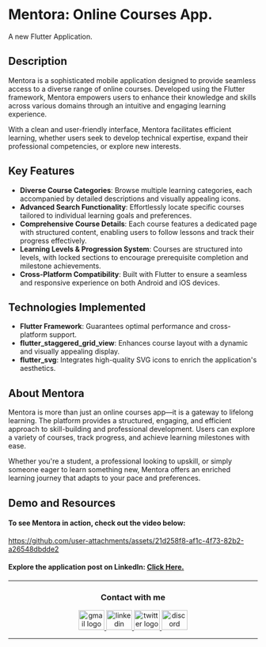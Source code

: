 # Mentora: Online Courses App.
A new Flutter Application.


## Description
Mentora is a sophisticated mobile application designed to provide seamless access to a diverse range of online courses. Developed using the Flutter framework, Mentora empowers users to enhance their knowledge and skills across various domains through an intuitive and engaging learning experience.

With a clean and user-friendly interface, Mentora facilitates efficient learning, whether users seek to develop technical expertise, expand their professional competencies, or explore new interests.


## Key Features
- **Diverse Course Categories**: Browse multiple learning categories, each accompanied by detailed descriptions and visually appealing icons.
- **Advanced Search Functionality**: Effortlessly locate specific courses tailored to individual learning goals and preferences.
- **Comprehensive Course Details**: Each course features a dedicated page with structured content, enabling users to follow lessons and track their progress effectively.
- **Learning Levels & Progression System**: Courses are structured into levels, with locked sections to encourage prerequisite completion and milestone achievements.
- **Cross-Platform Compatibility**: Built with Flutter to ensure a seamless and responsive experience on both Android and iOS devices.


## Technologies Implemented
- **Flutter Framework**: Guarantees optimal performance and cross-platform support.
- **flutter_staggered_grid_view**: Enhances course layout with a dynamic and visually appealing display.
- **flutter_svg**: Integrates high-quality SVG icons to enrich the application's aesthetics.


## About Mentora
Mentora is more than just an online courses app—it is a gateway to lifelong learning. The platform provides a structured, engaging, and efficient approach to skill-building and professional development. Users can explore a variety of courses, track progress, and achieve learning milestones with ease. 

Whether you're a student, a professional looking to upskill, or simply someone eager to learn something new, Mentora offers an enriched learning journey that adapts to your pace and preferences.


## Demo and Resources
#### To see **Mentora** in action, check out the video below:
https://github.com/user-attachments/assets/21d258f8-af1c-4f73-82b2-a26548dbdde2


#### Explore the application post on LinkedIn: <a target="_blank" href="https://www.linkedin.com/posts/theahmedhany_dart-flutter-mentoraapp-activity-7305151571489677312-YoUy?utm_source=share&utm_medium=member_desktop&rcm=ACoAAD4FnzgB4-BOljZQx1QUyX_wMN1DWKHGx2o"> Click Here. </a>

-----

<h3 align="center">
    Contact with me
</h3>

<div align="center">
  <a href="mailto:a7medhanyshokry@gmail.com" target="_blank">
    <img src="https://skillicons.dev/icons?i=gmail&theme=light" width="52" height="40" alt="gmail logo"/> 
  </a>
  <a href="https://www.linkedin.com/in/theahmedhany/" target="_blank">
    <img src="https://skillicons.dev/icons?i=linkedin&theme=dark" width="52" height="40" alt="linkedin logo"/>
  </a>
  <a href="https://x.com/theahmedhany" target="_blank">
    <img src="https://skillicons.dev/icons?i=twitter&theme=dark" width="52" height="40" alt="twitter logo"/>
  </a>
  <a href="https://discord.gg/wPFYxGFA" target="_blank">
    <img src="https://skillicons.dev/icons?i=discord&theme=dark" width="52" height="40" alt="discord logo"/>
  </a>
</div>

-----

